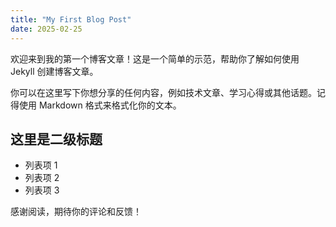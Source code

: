 ```yaml
---
title: "My First Blog Post"
date: 2025-02-25
---
```


欢迎来到我的第一个博客文章！这是一个简单的示范，帮助你了解如何使用 Jekyll 创建博客文章。

你可以在这里写下你想分享的任何内容，例如技术文章、学习心得或其他话题。记得使用 Markdown 格式来格式化你的文本。

## 这里是二级标题

- 列表项 1
- 列表项 2
- 列表项 3

感谢阅读，期待你的评论和反馈！
